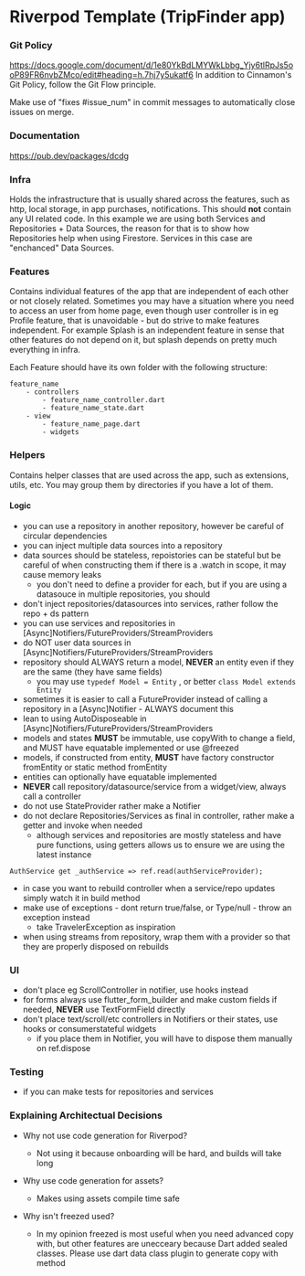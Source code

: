 # Riverpod Template (TripFinder app)


### Git Policy
https://docs.google.com/document/d/1e80YkBdLMYWkLbbg_Yjy6tlRpJs5ooP89FR6nvbZMco/edit#heading=h.7hj7y5ukatf6
In addition to Cinnamon's Git Policy, follow the Git Flow principle.

Make use of "fixes #issue_num" in commit messages to automatically close issues on merge.



### Documentation
https://pub.dev/packages/dcdg


### Infra
Holds the infrastructure that is usually shared across the features, such as http, local storage, in app purchases, notifications.
This should __not__ contain any UI related code. 
In this example we are using both Services and Repositories + Data Sources, the reason for that is
to show how Repositories help when using Firestore. Services in this case are "enchanced" Data Sources.

### Features 
Contains individual features of the app that are independent of each other or not closely related.
Sometimes you may have a situation where you need to access an user from home page, even though
user controller is in eg Profile feature, that is unavoidable - but do strive to make features independent.
For example Splash is an independent feature in sense that other features do not depend on it, but splash depends on pretty much everything in infra.

Each Feature should have its own folder with the following structure:
```
feature_name
    - controllers
        - feature_name_controller.dart
        - feature_name_state.dart
    - view
        - feature_name_page.dart
        - widgets        
```
### Helpers
Contains helper classes that are used across the app, such as extensions, utils, etc.
You may group them by directories if you have a lot of them.


#### Logic
- you can use a repository in another repository, however be careful of circular dependencies
- you can inject multiple data sources into a repository 
- data sources should be stateless, repoistories can be stateful but be careful of when constructing them if there is a .watch in scope, it may cause memory leaks
  - you don't need to define a provider for each, but if you are using a datasouce in multiple repositories, you should
- don't inject repositories/datasources into services, rather follow the repo + ds pattern
- you can use services and repositories in [Async]Notifiers/FutureProviders/StreamProviders
- do NOT user data sources in [Async]Notifiers/FutureProviders/StreamProviders
- repository should ALWAYS return a model, **NEVER** an entity even if they are the same (they have same fields)
  - you may use ```typedef Model = Entity``` , or better ```class Model extends Entity```
- sometimes it is easier to call a FutureProvider instead of calling a repository in a [Async]Notifier - ALWAYS document this 
- lean to using AutoDisposeable in [Async]Notifiers/FutureProviders/StreamProviders 
- models and states **MUST** be immutable, use copyWith to change a field, and MUST have equatable implemented or use @freezed
- models, if constructed from entity, **MUST** have factory constructor fromEntity or static method fromEntity
- entities can optionally have equatable implemented
- **NEVER** call repository/datasource/service from a widget/view, always call a controller
- do not use StateProvider rather make a Notifier 
- do not declare Repositories/Services as final in controller, rather make a getter and invoke when needed
  - although services and repositories are mostly stateless and have pure functions, using getters allows us to ensure we are using the latest instance 
```
AuthService get _authService => ref.read(authServiceProvider);
```
- in case you want to rebuild controller when a service/repo updates simply watch it in build method
- make use of exceptions - dont return true/false, or Type/null - throw an exception instead
  - take TravelerException as inspiration
- when using streams from repository, wrap them with a provider so that they are properly disposed on rebuilds

### UI
- don't place eg ScrollController in notifier, use hooks instead 
- for forms always use flutter_form_builder and make custom fields if needed, **NEVER** use TextFormField directly
- don't place text/scroll/etc controllers in Notifiers or their states, use hooks or consumerstateful widgets
  - if you place them in Notifier, you will have to dispose them manually on ref.dispose


### Testing
- if you can make tests for repositories and services




### Explaining Architectual Decisions


- Why not use code generation for Riverpod?
  - Not using it because onboarding will be hard, and builds will take long

- Why use code generation for assets?
  - Makes using assets compile time safe

- Why isn't freezed used?
  - In my opinion freezed is most useful when you need advanced copy with, but other features are
unecceary because Dart added sealed classes. Please use dart data class plugin to generate copy with method
  


